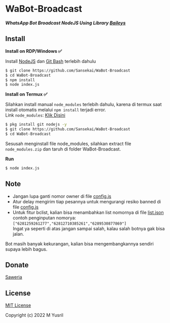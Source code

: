 # WaBot-Broadcast

***WhatsApp Bot Broadcast NodeJS Using Library [Baileys](https://github.com/adiwajshing/Baileys/tree/multi-device/)***

## Install
**Install on RDP/Windows ✅**

Install [NodeJS](https://nodejs.org/en/download/)
 dan [Git Bash](https://git-scm.com/downloads) terlebih dahulu
```bash
$ git clone https://github.com/Sansekai/WaBot-Broadcast
$ cd WaBot-Broadcast
$ npm install
$ node index.js
```
**Install on Termux ✅**

Silahkan install manual ```node_modules``` terlebih dahulu, karena di termux saat install otomatis melalui ```npm install``` terjadi error.
<br>Link ```node_modules```: [Klik Disini](https://drive.google.com/file/d/16CV6KWAKdo82LlNoOGMeZS8trlAw4Nsy/view?usp=drivesdk)
```bash
$ pkg install git nodejs -y
$ git clone https://github.com/Sansekai/WaBot-Broadcast
$ cd WaBot-Broadcast
```
Sesusah menginstall file node_modules, silahkan extract file ```node_modules.zip``` dan taruh di folder WaBot-Broadcast.

**Run**
```bash
$ node index.js
```

## Note
- Jangan lupa ganti nomor owner di file [config.js](https://github.com/Sansekai/WaBot-Broadcast/blob/85aae7903ed8578aca47fc102cae212bcb5f2a04/config.js#L23)
- Atur delay mengirim tiap pesannya untuk mengurangi resiko banned di file [config.js](https://github.com/Sansekai/WaBot-Broadcast/blob/85aae7903ed8578aca47fc102cae212bcb5f2a04/config.js#L24)
- Untuk fitur bclist, kalian bisa menambahkan list nomornya di file [list.json](https://github.com/Sansekai/WaBot-Broadcast/blob/main/list.json)<br>
contoh penginputan nomorya: ```["6281259261277","62812710385261","6289530877869"]```<br>
Ingat ya seperti di atas jangan sampai salah, kalau salah botnya gak bisa jalan.

Bot masih banyak kekurangan, kalian bisa mengembangkannya sendiri supaya lebih bagus.

## Donate
[Saweria](https://saweria.co/sansekai)

## License
[MIT License](https://github.com/Sansekai/WaBot-Broadcast/blob/main/LICENSE)

Copyright (c) 2022 M Yusril

